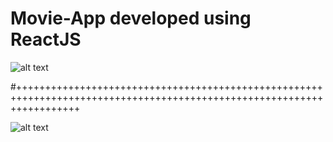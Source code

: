# Movie-App developed using ReactJS

![alt text](https://github.com/ashutoshraj01/React-Movie-App/blob/master/public/images/screencapture.png)

#+++++++++++++++++++++++++++++++++++++++++++++++++++++++++++++++++++++++++++++++++++++++++++++++++++++++++++++++++++++++

![alt text](https://github.com/ashutoshraj01/React-Movie-App/blob/master/public/images/screencapture-localhost-3000-299534-2019-06-14-02_54_15.png)
